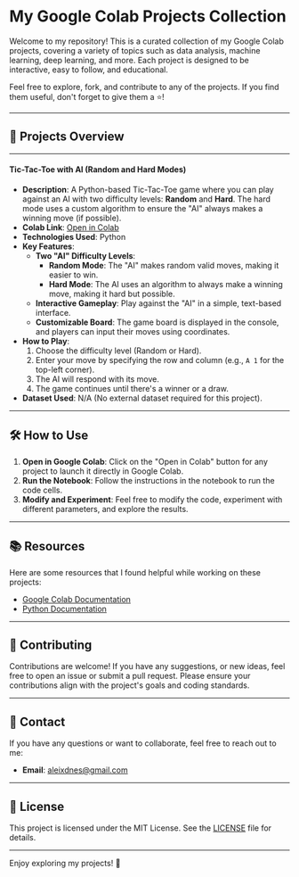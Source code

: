 # My Google Colab Projects Collection

Welcome to my repository! This is a curated collection of my Google Colab projects, covering a variety of topics such as data analysis, machine learning, deep learning, and more. Each project is designed to be interactive, easy to follow, and educational.

Feel free to explore, fork, and contribute to any of the projects. If you find them useful, don't forget to give them a ⭐!

---

## 📂 Projects Overview

---

#### **Tic-Tac-Toe with AI (Random and Hard Modes)**
- **Description**: A Python-based Tic-Tac-Toe game where you can play against an AI with two difficulty levels: **Random** and **Hard**. The hard mode uses a custom algorithm to ensure the "AI" always makes a winning move (if possible).
- **Colab Link**: [Open in Colab](https://colab.research.google.com/your-link-here)
- **Technologies Used**: Python
- **Key Features**:
  - **Two "AI" Difficulty Levels**:
    - **Random Mode**: The "AI" makes random valid moves, making it easier to win.
    - **Hard Mode**: The AI uses an algorithm to always make a winning move, making it hard but possible.
  - **Interactive Gameplay**: Play against the "AI" in a simple, text-based interface.
  - **Customizable Board**: The game board is displayed in the console, and players can input their moves using coordinates.
- **How to Play**:
  1. Choose the difficulty level (Random or Hard).
  2. Enter your move by specifying the row and column (e.g., `A 1` for the top-left corner).
  3. The AI will respond with its move.
  4. The game continues until there's a winner or a draw.
- **Dataset Used**: N/A (No external dataset required for this project).

---

## 🛠️ How to Use

1. **Open in Google Colab**: Click on the "Open in Colab" button for any project to launch it directly in Google Colab.
2. **Run the Notebook**: Follow the instructions in the notebook to run the code cells.
3. **Modify and Experiment**: Feel free to modify the code, experiment with different parameters, and explore the results.

---

## 📚 Resources

Here are some resources that I found helpful while working on these projects:
- [Google Colab Documentation](https://colab.research.google.com/notebooks/intro.ipynb)
- [Python Documentation](https://docs.python.org/3/)

---

## 🤝 Contributing

Contributions are welcome! If you have any suggestions, or new ideas, feel free to open an issue or submit a pull request. Please ensure your contributions align with the project's goals and coding standards.

---

## 📧 Contact

If you have any questions or want to collaborate, feel free to reach out to me:
- **Email**: aleixdnes@gmail.com

---

## 📜 License

This project is licensed under the MIT License. See the [LICENSE](LICENSE) file for details.

---

Enjoy exploring my projects! 🚀
